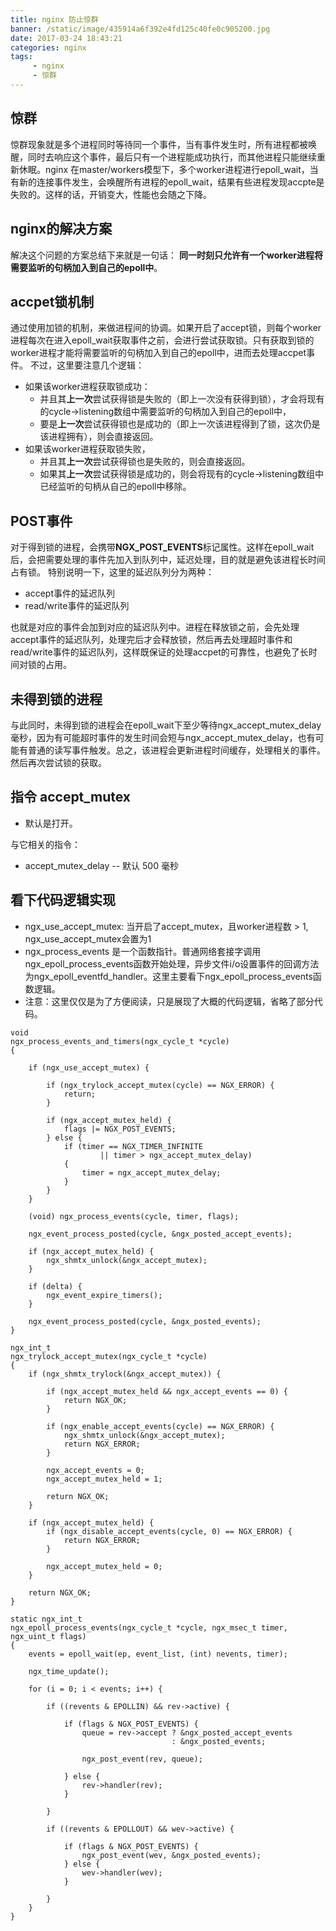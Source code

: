 ```yaml
---
title: nginx 防止惊群
banner: /static/image/435914a6f392e4fd125c40fe0c905200.jpg
date: 2017-03-24 18:43:21
categories: nginx
tags:
     - nginx
     - 惊群
---
```


惊群
---------
 惊群现象就是多个进程同时等待同一个事件，当有事件发生时，所有进程都被唤醒，同时去响应这个事件，最后只有一个进程能成功执行，而其他进程只能继续重新休眠。nginx 在master/workers模型下，多个worker进程进行epoll_wait，当有新的连接事件发生，会唤醒所有进程的epoll_wait，结果有些进程发现accpte是失败的。这样的话，开销变大，性能也会随之下降。

<!-- more -->

nginx的解决方案
-------
解决这个问题的方案总结下来就是一句话：
**同一时刻只允许有一个worker进程将需要监听的句柄加入到自己的epoll中**。

accpet锁机制
---------
通过使用加锁的机制，来做进程间的协调。如果开启了accept锁，则每个worker进程每次在进入epoll_wait获取事件之前，会进行尝试获取锁。只有获取到锁的worker进程才能将需要监听的句柄加入到自己的epoll中，进而去处理accpet事件。
不过，这里要注意几个逻辑：
* 如果该worker进程获取锁成功：
    * 并且其**上一次**尝试获得锁是失败的（即上一次没有获得到锁），才会将现有的cycle->listening数组中需要监听的句柄加入到自己的epoll中，
    * 要是**上一次**尝试获得锁也是成功的（即上一次该进程得到了锁，这次仍是该进程拥有），则会直接返回。
* 如果该worker进程获取锁失败，
    * 并且其**上一次**尝试获得锁也是失败的，则会直接返回。
    * 如果其**上一次**尝试获得锁是成功的，则会将现有的cycle->listening数组中已经监听的句柄从自己的epoll中移除。

POST事件
-------------
对于得到锁的进程，会携带**NGX_POST_EVENTS**标记属性。这样在epoll_wait后，会把需要处理的事件先加入到队列中，延迟处理，目的就是避免该进程长时间占有锁。
特别说明一下，这里的延迟队列分为两种：
* accept事件的延迟队列
* read/write事件的延迟队列

也就是对应的事件会加到对应的延迟队列中。进程在释放锁之前，会先处理accept事件的延迟队列，处理完后才会释放锁，然后再去处理超时事件和read/write事件的延迟队列，这样既保证的处理accpet的可靠性，也避免了长时间对锁的占用。

未得到锁的进程
-------------
与此同时，未得到锁的进程会在epoll_wait下至少等待ngx_accept_mutex_delay毫秒，因为有可能超时事件的发生时间会短与ngx_accept_mutex_delay，也有可能有普通的读写事件触发。总之，该进程会更新进程时间缓存，处理相关的事件。然后再次尝试锁的获取。

指令 accept_mutex
----------------
* 默认是打开。

与它相关的指令：
* accept_mutex_delay -- 默认 500 毫秒

看下代码逻辑实现
---------------
* ngx_use_accept_mutex: 当开启了accept_mutex，且worker进程数 > 1, ngx_use_accept_mutex会置为1
* ngx_process_events 是一个函数指针。普通网络套接字调用ngx_epoll_process_events函数开始处理，异步文件i/o设置事件的回调方法为ngx_epoll_eventfd_handler。这里主要看下ngx_epoll_process_events函数逻辑。
* 注意：这里仅仅是为了方便阅读，只是展现了大概的代码逻辑，省略了部分代码。

```
void
ngx_process_events_and_timers(ngx_cycle_t *cycle)
{

    if (ngx_use_accept_mutex) {

        if (ngx_trylock_accept_mutex(cycle) == NGX_ERROR) {
            return;
        }

        if (ngx_accept_mutex_held) {
            flags |= NGX_POST_EVENTS;
        } else {
            if (timer == NGX_TIMER_INFINITE
                    || timer > ngx_accept_mutex_delay)
            {
                timer = ngx_accept_mutex_delay;
            }
        }
    }

    (void) ngx_process_events(cycle, timer, flags);

    ngx_event_process_posted(cycle, &ngx_posted_accept_events);

    if (ngx_accept_mutex_held) {
        ngx_shmtx_unlock(&ngx_accept_mutex);
    }

    if (delta) {
        ngx_event_expire_timers();
    }

    ngx_event_process_posted(cycle, &ngx_posted_events);
}
```

```
ngx_int_t
ngx_trylock_accept_mutex(ngx_cycle_t *cycle)
{
    if (ngx_shmtx_trylock(&ngx_accept_mutex)) {

        if (ngx_accept_mutex_held && ngx_accept_events == 0) {
            return NGX_OK;
        }

        if (ngx_enable_accept_events(cycle) == NGX_ERROR) {
            ngx_shmtx_unlock(&ngx_accept_mutex);
            return NGX_ERROR;
        }

        ngx_accept_events = 0;
        ngx_accept_mutex_held = 1;  

        return NGX_OK;
    }

    if (ngx_accept_mutex_held) {
        if (ngx_disable_accept_events(cycle, 0) == NGX_ERROR) {
            return NGX_ERROR;
        }

        ngx_accept_mutex_held = 0;
    }

    return NGX_OK;
}

```

```
static ngx_int_t
ngx_epoll_process_events(ngx_cycle_t *cycle, ngx_msec_t timer, ngx_uint_t flags)
{
    events = epoll_wait(ep, event_list, (int) nevents, timer);  

    ngx_time_update();

    for (i = 0; i < events; i++) {

        if ((revents & EPOLLIN) && rev->active) {

            if (flags & NGX_POST_EVENTS) {
                queue = rev->accept ? &ngx_posted_accept_events
                                    : &ngx_posted_events;

                ngx_post_event(rev, queue);

            } else {
                rev->handler(rev);
            }

        }

        if ((revents & EPOLLOUT) && wev->active) {

            if (flags & NGX_POST_EVENTS) {
                ngx_post_event(wev, &ngx_posted_events);
            } else {
                wev->handler(wev);
            }

        }
    }
}
```
